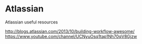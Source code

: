 # Atlassian
Atlassian useful resources

http://blogs.atlassian.com/2013/10/building-workflow-awesome/
https://www.youtube.com/channel/UCNyuOsq1tap1Nh70qV8Gjzw
